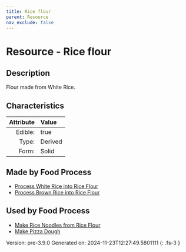 ```yaml
---
title: Rice flour
parent: Resource
nav_exclude: false
---
```

# Resource - Rice flour

## Description
Flour made from White Rice. 

## Characteristics

| Attribute      | Value |
|--------:|:------|
|Edible:|true|
|Type:|Derived|
|Form:|Solid|
 



## Made by Food Process

- [Process White Rice into Rice Flour](../food/process-white-rice-into-rice-flour.html)
- [Process Brown Rice into Rice Flour](../food/process-brown-rice-into-rice-flour.html)

    
## Used by Food Process

- [Make Rice Noodles from Rice Flour](../food/make-rice-noodles-from-rice-flour.html)
- [Make Pizza Dough](../food/make-pizza-dough.html)


Version: pre-3.9.0 Generated on: 2024-11-23T12:27:49.5801111
{: .fs-3 }
